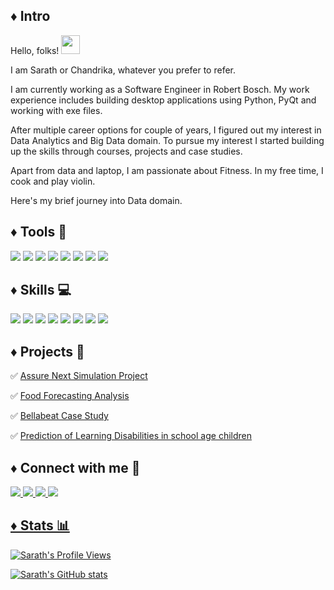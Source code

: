 ## ♦️ Intro

Hello, folks! <img src="https://raw.githubusercontent.com/MartinHeinz/MartinHeinz/master/wave.gif" width="30px">

I am Sarath or Chandrika, whatever you prefer to refer. 

I am currently working as a Software Engineer in Robert Bosch. My work experience includes building desktop applications using Python, PyQt and working with exe files.

After multiple career options for couple of years, I figured out my interest in Data Analytics and Big Data domain. To pursue my interest I started building up the skills through courses, projects and case studies. 

Apart from data and laptop, I am passionate about Fitness. In my free time, I cook and play violin. 


Here's my brief journey into Data domain. 


## ♦️ Tools 🔨
![](https://img.shields.io/badge/Database-MySQL-informational?style=flat&logo=data:image/svg%2bxml;base64,<BASE64_DATA>)
![](https://img.shields.io/badge/DataVisualization-Tableau-informational?style=flat&logo=data:image/svg%2bxml;base64,<BASE64_DATA>)
![](https://img.shields.io/badge/Code-Python-informational?style=flat&logo=data:image/svg%2bxml;base64,<BASE64_DATA>)
![](https://img.shields.io/badge/VersionControl-Git-informational?style=flat&logo=data:image/svg%2bxml;base64,<BASE64_DATA>)
![](https://img.shields.io/badge/Spreadsheet-Excel-informational?style=flat&logo=data:image/svg%2bxml;base64,<BASE64_DATA>)
![](https://img.shields.io/badge/Cloud-Azure-informational?style=flat&logo=data:image/svg%2bxml;base64,<BASE64_DATA>)
![](https://img.shields.io/badge/Editor-VSCode-informational?style=flat&logo=data:image/svg%2bxml;base64,<BASE64_DATA>)
![](https://img.shields.io/badge/Frontend-PyQt-informational?style=flat&logo=data:image/svg%2bxml;base64,<BASE64_DATA>)


## ♦️ Skills 💻
![](https://img.shields.io/badge/DataAnalysis-informational?style=flat&logo=data:image/svg%2bxml;base64,<BASE64_DATA>)
![](https://img.shields.io/badge/HypothesisBuilding-informational?style=flat&logo=data:image/svg%2bxml;base64,<BASE64_DATA>)
![](https://img.shields.io/badge/Database-informational?style=flat&logo=data:image/svg%2bxml;base64,<BASE64_DATA>)
![](https://img.shields.io/badge/Statistics-informational?style=flat&logo=data:image/svg%2bxml;base64,<BASE64_DATA>)
![](https://img.shields.io/badge/ExploratoryDataAnalysis-informational?style=flat&logo=data:image/svg%2bxml;base64,<BASE64_DATA>)
![](https://img.shields.io/badge/FeatureEngineering-informational?style=flat&logo=data:image/svg%2bxml;base64,<BASE64_DATA>)
![](https://img.shields.io/badge/MachineLearning-informational?style=flat&logo=data:image/svg%2bxml;base64,<BASE64_DATA>)
![](https://img.shields.io/badge/TimeSeriesAnalysis-informational?style=flat&logo=data:image/svg%2bxml;base64,<BASE64_DATA>)



## ♦️ Projects 🚧

✅ [Assure Next Simulation Project](https://github.com/sarathchandrikak/Business-Analyst/tree/main/Excel)

✅ [Food Forecasting Analysis](https://github.com/sarathchandrikak/Food-Forecasting-Analysis)

✅ [Bellabeat Case Study](https://github.com/sarathchandrikak/Google-Data-Analytics-Capstone/blob/main/Markdown.pdf)

✅ [Prediction of Learning Disabilities in school age children](https://github.com/sarathchandrikak/Final-Year-Project)


## ♦️ Connect with me 🔗
<p>
<a href="mailto:sarathchandrikaksc@gmail.com"> <img src="https://img.shields.io/badge/Gmail-D14836?style=for-the-badge&logo=gmail&logoColor=white"</a>
<a href="https://www.linkedin.com/in/sarath-chandrika-k/"> <img src="https://img.shields.io/badge/LinkedIn-0077B5?style=for-the-badge&logo=linkedin&logoColor=white"</a>
<a href="https://public.tableau.com/app/profile/sarath.chandrika.k"> <img src="https://img.shields.io/badge/Tableau-E97627?style=for-the-badge&logo=Tableau&logoColor=white"</a>
<a href="https://www.instagram.com/sarath.chandrikak/"> <img src="https://img.shields.io/badge/Instagram-E4405F?style=for-the-badge&logo=instagram&logoColor=white"</a>  
</p>
  
  
## ♦️ Stats 📊
  
![Sarath's Profile Views](https://komarev.com/ghpvc/?username=sarathchandrikak)
  
![Sarath's GitHub stats](https://github-readme-stats.vercel.app/api?username=sarathchandrikak&show_icons=true&theme=dark)








<!---
sarathchandrikak/sarathchandrikak is a ✨ special ✨ repository because its `README.md` (this file) appears on your GitHub profile.
You can click the Preview link to take a look at your changes.
--->
